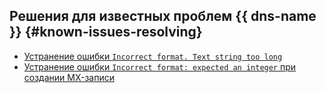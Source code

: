 ## Решения для известных проблем {{ dns-name }} {#known-issues-resolving}

* [Устранение ошибки `Incorrect format. Text string too long`](error-incorrect-format-text-string-too-long.md)
* [Устранение ошибки `Incorrect format: expected an integer` при создании MX-записи](error-incorrect-format-expected-an-integer.md)